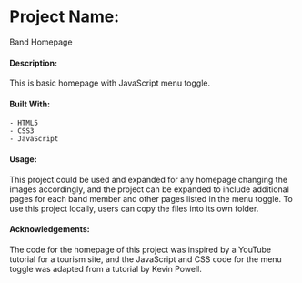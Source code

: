# Project Name:  

Band Homepage

#### Description:  

This is basic homepage with JavaScript menu toggle. 

#### Built With:  

    - HTML5  
    - CSS3
    - JavaScript  

#### Usage:  

This project could be used and expanded for any homepage changing the images accordingly, and the project can be expanded to include additional pages for each band member and other pages listed in the menu toggle. To use this project locally, users can copy the files into its own folder. 

#### Acknowledgements:  

The code for the homepage of this project was inspired by a YouTube tutorial for a tourism site, and the JavaScript and CSS code for the menu toggle was adapted from a tutorial by Kevin Powell. 